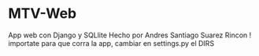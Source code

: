 # MTV-Web
App web con Django y SQLlite
Hecho por Andres Santiago Suarez Rincon
! importate para que corra la app, cambiar en settings.py el DIRS
